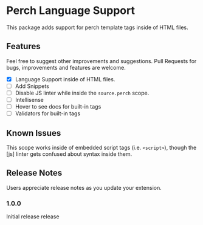 # Perch Language Support

This package adds support for perch template tags inside of HTML files.

## Features

Feel free to suggest other improvements and suggestions. Pull Requests for bugs, improvements and features are welcome.

* [x] Language Support inside of HTML files.
* [ ] Add Snippets
* [ ] Disable JS linter while inside the `source.perch` scope.
* [ ] Intellisense
* [ ] Hover to see docs for built-in tags
* [ ] Validators for built-in tags

## Known Issues

This scope works inside of embedded script tags (i.e. `<script>`), though the [js] linter gets confused about syntax inside them.

## Release Notes

Users appreciate release notes as you update your extension.

### 1.0.0

Initial release release
